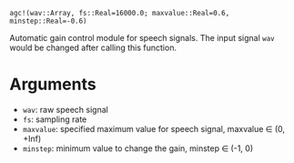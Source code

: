 ```
agc!(wav::Array, fs::Real=16000.0; maxvalue::Real=0.6, minstep::Real=-0.6)
```

Automatic gain control module for speech signals. The input signal `wav` would be changed after calling this function.

# Arguments

  * `wav`: raw speech signal
  * `fs`: sampling rate
  * `maxvalue`: specified maximum value for speech signal, maxvalue ∈ (0, +Inf)
  * `minstep`: minimum value to change the gain, minstep ∈ (-1, 0)
